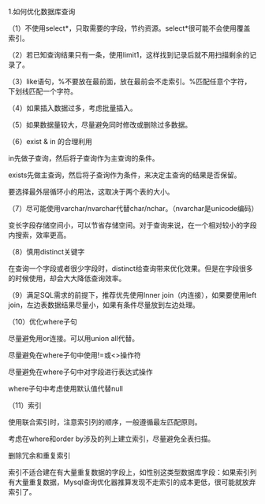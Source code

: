 1.如何优化数据库查询

（1）不使用select\*，只取需要的字段，节约资源。select\*很可能不会使用覆盖索引。

（2）若已知查询结果只有一条，使用limit1，这样找到记录后就不用扫描剩余的记录了。

（3）like语句，%不要放在最前面，放在最前会不走索引。%匹配任意个字符，下划线匹配一个字符。

（4）如果插入数据过多，考虑批量插入。

（5）如果数据量较大，尽量避免同时修改或删除过多数据。

（6）exist & in 的合理利用

in先做子查询，然后将子查询作为主查询的条件。

exists先做主查询，然后将子查询作为条件，来决定主查询的结果是否保留。

要选择最外层循环小的用法，这取决于两个表的大小。

（7）尽可能使用varchar/nvarchar代替char/nchar。（nvarchar是unicode编码）

变长字段存储空间小，可以节省存储空间。对于查询来说，在一个相对较小的字段内搜索，效率更高。

（8）慎用distinct关键字

在查询一个字段或者很少字段时，distinct给查询带来优化效果。但是在字段很多的时候使用，却会大大降低查询效率。

（9）满足SQL需求的前提下，推荐优先使用Inner join（内连接），如果要使用left join，左边表数据结果尽量小，如果有条件尽量放到左边处理。

（10）优化where子句

尽量避免用or连接。可以用union all代替。

尽量避免在where子句中使用!=或<>操作符

尽量避免在where子句中对字段进行表达式操作

where子句中考虑使用默认值代替null

（11）索引

使用联合索引时，注意索引列的顺序，一般遵循最左匹配原则。

考虑在where和order by涉及的列上建立索引，尽量避免全表扫描。

删除冗余和重复索引

索引不适合建在有大量重复数据的字段上，如性别这类型数据库字段：如果索引列有大量重复数据，Mysql查询优化器推算发现不走索引的成本更低，很可能就放弃索引了。

